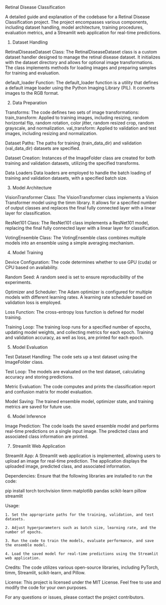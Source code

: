 Retinal Disease Classification

A detailed guide and explanation of the codebase for a Retinal Disease Classification project. The project encompasses various components, including dataset handling, model architecture, training procedures, evaluation metrics, and a Streamlit web application for real-time predictions.

1. Dataset Handling

RetinalDiseaseDataset Class:
The RetinalDiseaseDataset class is a custom dataset handler designed to manage the retinal disease dataset. It initializes with the dataset directory and allows for optional image transformations. The class implements methods for loading images and preparing samples for training and evaluation.

default_loader Function:
The default_loader function is a utility that defines a default image loader using the Python Imaging Library (PIL). It converts images to the RGB format.

2. Data Preparation

Transforms:
The code defines two sets of image transformations:
    train_transform: Applied to training images, including resizing, random horizontal flip, random rotation, color jitter, random resized crop, random grayscale, and normalization.
    val_transform: Applied to validation and test images, including resizing and normalization.

Dataset Paths:
The paths for training (train_data_dir) and validation (val_data_dir) datasets are specified.

Dataset Creation:
Instances of the ImageFolder class are created for both training and validation datasets, utilizing the specified transforms.

Data Loaders
Data loaders are employed to handle the batch loading of training and validation datasets, with a specified batch size.

3. Model Architecture

VisionTransformer Class:
The VisionTransformer class implements a Vision Transformer model using the timm library. It allows for a specified number of output classes and replaces the final fully connected layer with a linear layer for classification.

ResNet101 Class:
The ResNet101 class implements a ResNet101 model, replacing the final fully connected layer with a linear layer for classification.

VotingEnsemble Class:
The VotingEnsemble class combines multiple models into an ensemble using a simple averaging mechanism.

4. Model Training

Device Configuration:
The code determines whether to use GPU (cuda) or CPU based on availability.

Random Seed:
A random seed is set to ensure reproducibility of the experiments.

Optimizer and Scheduler:
The Adam optimizer is configured for multiple models with different learning rates. A learning rate scheduler based on validation loss is employed.

Loss Function:
The cross-entropy loss function is defined for model training.

Training Loop:
The training loop runs for a specified number of epochs, updating model weights, and collecting metrics for each epoch. Training and validation accuracy, as well as loss, are printed for each epoch.

5. Model Evaluation

Test Dataset Handling:
The code sets up a test dataset using the ImageFolder class.

Test Loop:
The models are evaluated on the test dataset, calculating accuracy and storing predictions.

Metric Evaluation:
The code computes and prints the classification report and confusion matrix for model evaluation.

Model Saving:
The trained ensemble model, optimizer state, and training metrics are saved for future use.

6. Model Inference

Image Prediction:
The code loads the saved ensemble model and performs real-time predictions on a single input image. The predicted class and associated class information are printed.

7. Streamlit Web Application

Streamlit App:
A Streamlit web application is implemented, allowing users to upload an image for real-time prediction. The application displays the uploaded image, predicted class, and associated information.

Dependencies:
Ensure that the following libraries are installed to run the code:

pip install torch torchvision timm matplotlib pandas scikit-learn pillow streamlit

Usage:

    1. Set the appropriate paths for the training, validation, and test datasets.

    2. Adjust hyperparameters such as batch size, learning rate, and the number of epochs.

    3. Run the code to train the models, evaluate performance, and save the ensemble model.

    4. Load the saved model for real-time predictions using the Streamlit web application.

Credits:
The code utilizes various open-source libraries, including PyTorch, timm, Streamlit, scikit-learn, and Pillow.

License:
This project is licensed under the MIT License. Feel free to use and modify the code for your own purposes.

For any questions or issues, please contact the project contributors.